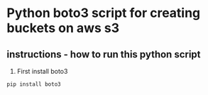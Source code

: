 # Python boto3 script for creating buckets on aws s3
## instructions - how to run this python script
1) First install boto3

```
pip install boto3
```
